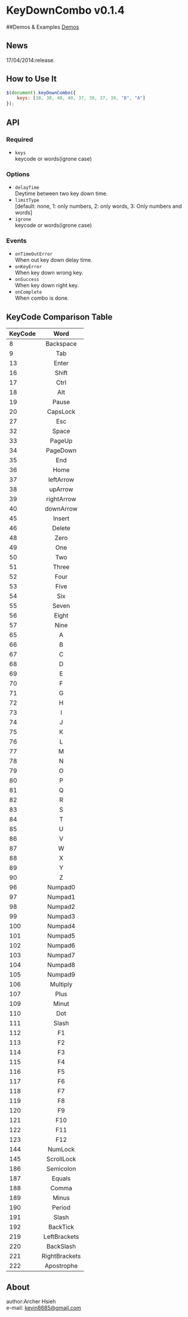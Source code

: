 KeyDownCombo v0.1.4
============
##Demos & Examples
[Demos](http://archerproxyserver.appspot.com/jquery-keydowncombo/examples/index.html)

## News
17/04/2014:release.

## How to Use It
``` javascript
$(document).keyDownCombo({ 
    keys: [38, 38, 40, 40, 37, 39, 37, 39, "B", "A"]
});
```
## API
### Required
- `keys` <br/>keycode or words(igrone case)

### Options
- `delayTime` <br/>Deytime between two key down time.
- `limitType` <br/>[default: none, 1: only numbers, 2: only words, 3: Only numbers and words]
- `igrone` <br/>keycode or words(igrone case)

### Events
- `onTimeOutError` <br/>When out key down delay time.
- `onKeyError` <br/>When key down wrong key.
- `onSuccess` <br/>When key down right key.
- `onComplete` <br/>When combo is done.

## KeyCode Comparison Table
| KeyCode       | Word           |
| ------------- |:-------------:|
| 8 | Backspace |
| 9 | Tab |
| 13 | Enter |
| 16 | Shift |
| 17 | Ctrl |
| 18 | Alt |
| 19 | Pause |
| 20 | CapsLock |
| 27 | Esc |
| 32 | Space |
| 33 | PageUp |
| 34 | PageDown |
| 35 | End |
| 36 | Home |
| 37 | leftArrow |
| 38 | upArrow |
| 39 | rightArrow |
| 40 | downArrow |
| 45 | Insert |
| 46 | Delete |
| 48 | Zero |
| 49 | One |
| 50 | Two |
| 51 | Three |
| 52 | Four |
| 53 | Five |
| 54 | Six |
| 55 | Seven |
| 56 | Eight |
| 57 | Nine |
| 65 | A |
| 66 | B |
| 67 | C |
| 68 | D |
| 69 | E |
| 70 | F |
| 71 | G |
| 72 | H |
| 73 | I |
| 74 | J |
| 75 | K |
| 76 | L |
| 77 | M |
| 78 | N |
| 79 | O |
| 80 | P |
| 81 | Q |
| 82 | R |
| 83 | S |
| 84 | T |
| 85 | U |
| 86 | V |
| 87 | W |
| 88 | X |
| 89 | Y |
| 90 | Z |
| 96 | Numpad0 |
| 97 | Numpad1 |
| 98 | Numpad2 |
| 99 | Numpad3 |
| 100 | Numpad4 |
| 101 | Numpad5 |
| 102 | Numpad6 |
| 103 | Numpad7 |
| 104 | Numpad8 |
| 105 | Numpad9 |
| 106 | Multiply |
| 107 | Plus | 
| 109 | Minut |
| 110 | Dot |
| 111 | Slash | 
| 112 | F1 |
| 113 | F2 |
| 114 | F3 |
| 115 | F4 |
| 116 | F5 |
| 117 | F6 |
| 118 | F7 |
| 119 | F8 |
| 120 | F9 |
| 121 | F10 |
| 122 | F11 |
| 123 | F12 |
| 144 | NumLock |
| 145 | ScrollLock |
| 186 | Semicolon |
| 187 | Equals | 
| 188 | Comma | 
| 189 | Minus |
| 190 | Period | 
| 191 | Slash |
| 192 | BackTick |
| 219 | LeftBrackets |
| 220 | BackSlash |
| 221 | RightBrackets |
| 222 | Apostrophe |
## About
author:Archer Hsieh<br/>
e-mail: kevin8685@gmail.com
